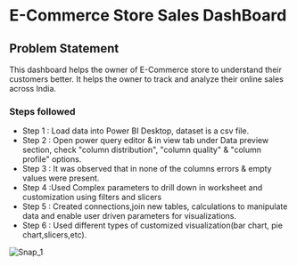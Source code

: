 # E-Commerce Store Sales DashBoard



## Problem Statement

This dashboard helps the owner of E-Commerce store to understand their customers better. It helps the owner to track and analyze their online sales across India. 


### Steps followed 

- Step 1 : Load data into Power BI Desktop, dataset is a csv file.
- Step 2 : Open power query editor & in view tab under Data preview section, check "column distribution", "column quality" & "column profile" options.
- Step 3 : It was observed that in none of the columns errors & empty values were present.
- Step 4 :Used Complex parameters to drill down in worksheet and customization using filters and slicers 
- Step 5 : Created connections,join new tables, calculations to manipulate data and enable user driven parameters for visualizations.
- Step 6 : Used different types of customized visualization(bar chart, pie chart,slicers,etc). 


![Snap_1](https://raw.githubusercontent.com/rishabhnmishra/Madhav_Store_PowerBI_Dashboard/main/Madhav%20Store%20dashboard.jpg)

        

